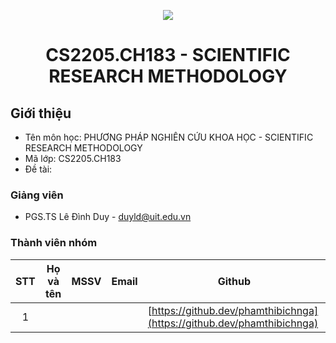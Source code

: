 <p align="center">
  <a href="https://www.uit.edu.vn/"><img src="https://www.uit.edu.vn/sites/vi/files/banner.png"></a>
<h1 align="center"><b>CS2205.CH183 - SCIENTIFIC RESEARCH METHODOLOGY</b></h1>

## Giới thiệu

- Tên môn học: PHƯƠNG PHÁP NGHIÊN CỨU KHOA HỌC - SCIENTIFIC RESEARCH METHODOLOGY
- Mã lớp: CS2205.CH183
- Đề tài: 

### Giảng viên

- PGS.TS Lê Đình Duy - duyld@uit.edu.vn

### Thành viên nhóm

| STT | Họ và tên            | MSSV      | Email                       | Github                                        |
| :-: | -------------------- | --------- | --------------------------- | --------------------------------------------- |
|  1  |  |  |  |  [https://github.dev/phamthibichnga](https://github.dev/phamthibichnga) |
